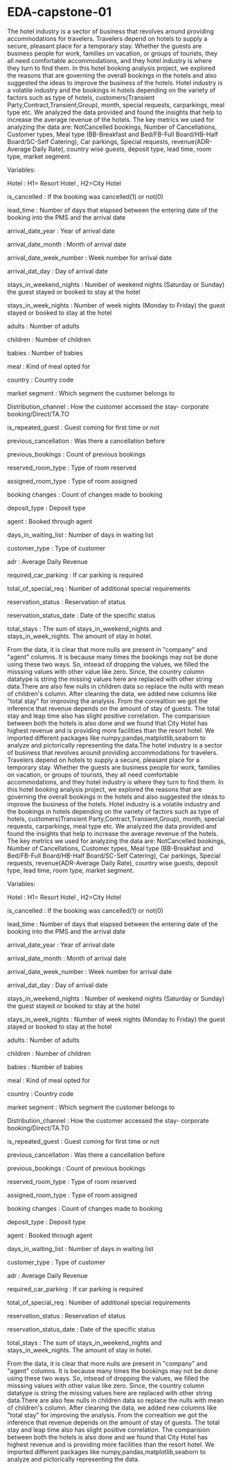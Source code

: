 # EDA-capstone-01
The hotel industry is a sector of business that revolves around providing accommodations for travelers. Travelers depend on hotels to supply a secure, pleasant place for a temporary stay. Whether the guests are business people for work, families on vacation, or groups of tourists, they all need comfortable accommodations, and they hotel industry is where they turn to find them. In this hotel booking analysis project, we explored the reasons that are governing the overall bookings in the hotels and also suggested the ideas to improve the business of the hotels. Hotel industry is a volatile industry and the bookings in hotels depending on the variety of factors such as type of hotels, customers(Transient Party,Contract,Transient,Group), month, special requests, carparkings, meal type etc. We analyzed the data provided and found the insights that help to increase the average revenue of the hotels. The key metrics we used for analyzing the data are: NotCancelled bookings, Number of Cancellations, Customer types, Meal type (BB-Breakfast and Bed/FB-Full Board/HB-Half Board/SC-Self Catering), Car parkings, Special requests, revenue(ADR-Average Daily Rate), country wise guests, deposit type, lead time, room type, market segment.

Variables:

Hotel : H1= Resort Hotel , H2=City Hotel

is_cancelled : If the booking was cancelled(1) or not(0)

lead_time : Number of days that elapsed between the entering date of the booking into the PMS and the arrival date

arrival_date_year : Year of arrival date

arrival_date_month : Month of arrival date

arrival_date_week_number : Week number for arrival date

arrival_dat_day : Day of arrival date

stays_in_weekend_nights : Number of weekend nights (Saturday or Sunday) the guest stayed or booked to stay at the hotel

stays_in_week_nights : Number of week nights (Monday to Friday) the guest stayed or booked to stay at the hotel

adults : Number of adults

children : Number of children

babies : Number of babies

meal : Kind of meal opted for

country : Country code

market segment : Which segment the customer belongs to

Distribution_channel : How the customer accessed the stay- corporate booking/Direct/TA.TO

is_repeated_guest : Guest coming for first time or not

previous_cancellation : Was there a cancellation before

previous_bookings : Count of previous bookings

reserved_room_type : Type of room reserved

assigned_room_type : Type of room assigned

booking changes : Count of changes made to booking

deposit_type : Deposit type

agent : Booked through agent

days_in_waiting_list : Number of days in waiting list

customer_type : Type of customer

adr : Average Daily Revenue

required_car_parking : If car parking is required

total_of_special_req : Number of additional special requirements

reservation_status : Reservation of status

reservation_status_date : Date of the specific status

total_stays : The sum of stays_in_weekend_nights and stays_in_week_nights. The amount of stay in hotel.

From the data, it is clear that more nulls are present in "company" and "agent" columns. It is because many times the bookings may not be done using these two ways. So, intsead of dropping the values, we filled the misssing values with other value like zero. Since, the country column datatype is string the missing values here are replaced with other string data.There are also few nulls in children data so replace the nulls with mean of children's column. After cleaning the data, we added new columns like "total stay" for improving the analysis. From the correaltion we got the inference that revenue depends on the amount of stay of guests. The total stay and leap time also has slight positive correlation. The comparision between both the hotels is also done and we found that City Hotel has highest revenue and is providing more facilities than the resort hotel. We imported different packages like numpy,pandas,matplotlib,seaborn to analyze and pictorically representing the data.The hotel industry is a sector of business that revolves around providing accommodations for travelers. Travelers depend on hotels to supply a secure, pleasant place for a temporary stay. Whether the guests are business people for work, families on vacation, or groups of tourists, they all need comfortable accommodations, and they hotel industry is where they turn to find them. In this hotel booking analysis project, we explored the reasons that are governing the overall bookings in the hotels and also suggested the ideas to improve the business of the hotels. Hotel industry is a volatile industry and the bookings in hotels depending on the variety of factors such as type of hotels, customers(Transient Party,Contract,Transient,Group), month, special requests, carparkings, meal type etc. We analyzed the data provided and found the insights that help to increase the average revenue of the hotels. The key metrics we used for analyzing the data are: NotCancelled bookings, Number of Cancellations, Customer types, Meal type (BB-Breakfast and Bed/FB-Full Board/HB-Half Board/SC-Self Catering), Car parkings, Special requests, revenue(ADR-Average Daily Rate), country wise guests, deposit type, lead time, room type, market segment.

Variables:

Hotel : H1= Resort Hotel , H2=City Hotel

is_cancelled : If the booking was cancelled(1) or not(0)

lead_time : Number of days that elapsed between the entering date of the booking into the PMS and the arrival date

arrival_date_year : Year of arrival date

arrival_date_month : Month of arrival date

arrival_date_week_number : Week number for arrival date

arrival_dat_day : Day of arrival date

stays_in_weekend_nights : Number of weekend nights (Saturday or Sunday) the guest stayed or booked to stay at the hotel

stays_in_week_nights : Number of week nights (Monday to Friday) the guest stayed or booked to stay at the hotel

adults : Number of adults

children : Number of children

babies : Number of babies

meal : Kind of meal opted for

country : Country code

market segment : Which segment the customer belongs to

Distribution_channel : How the customer accessed the stay- corporate booking/Direct/TA.TO

is_repeated_guest : Guest coming for first time or not

previous_cancellation : Was there a cancellation before

previous_bookings : Count of previous bookings

reserved_room_type : Type of room reserved

assigned_room_type : Type of room assigned

booking changes : Count of changes made to booking

deposit_type : Deposit type

agent : Booked through agent

days_in_waiting_list : Number of days in waiting list

customer_type : Type of customer

adr : Average Daily Revenue

required_car_parking : If car parking is required

total_of_special_req : Number of additional special requirements

reservation_status : Reservation of status

reservation_status_date : Date of the specific status

total_stays : The sum of stays_in_weekend_nights and stays_in_week_nights. The amount of stay in hotel.

From the data, it is clear that more nulls are present in "company" and "agent" columns. It is because many times the bookings may not be done using these two ways. So, intsead of dropping the values, we filled the misssing values with other value like zero. Since, the country column datatype is string the missing values here are replaced with other string data.There are also few nulls in children data so replace the nulls with mean of children's column. After cleaning the data, we added new columns like "total stay" for improving the analysis. From the correaltion we got the inference that revenue depends on the amount of stay of guests. The total stay and leap time also has slight positive correlation. The comparision between both the hotels is also done and we found that City Hotel has highest revenue and is providing more facilities than the resort hotel. We imported different packages like numpy,pandas,matplotlib,seaborn to analyze and pictorically representing the data.
